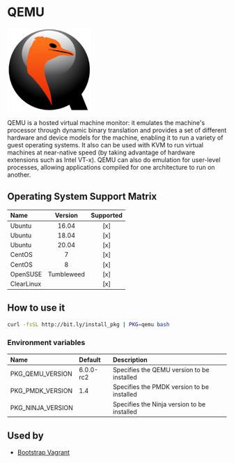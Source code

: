 # QEMU

![Logo](../../docs/img/qemu.png)

QEMU is a hosted virtual machine monitor: it emulates the machine's
processor through dynamic binary translation and provides a set of
different hardware and device models for the machine, enabling it to
run a variety of guest operating systems. It also can be used with KVM
to run virtual machines at near-native speed (by taking advantage of
hardware extensions such as Intel VT-x). QEMU can also do emulation
for user-level processes, allowing applications compiled for one
architecture to run on another.

## Operating System Support Matrix

| Name       | Version    | Supported |
|:-----------|:----------:|:---------:|
| Ubuntu     | 16.04      | [x]       |
| Ubuntu     | 18.04      | [x]       |
| Ubuntu     | 20.04      | [x]       |
| CentOS     | 7          | [x]       |
| CentOS     | 8          | [x]       |
| OpenSUSE   | Tumbleweed | [x]       |
| ClearLinux |            | [x]       |

## How to use it

```bash
curl -fsSL http://bit.ly/install_pkg | PKG=qemu bash
```
### Environment variables

| Name              | Default   | Description                                 |
|:------------------|:----------|:--------------------------------------------|
| PKG_QEMU_VERSION  | 6.0.0-rc2 | Specifies the QEMU version to be installed  |
| PKG_PMDK_VERSION  | 1.4       | Specifies the PMDK version to be installed  |
| PKG_NINJA_VERSION |           | Specifies the Ninja version to be installed |

## Used by

- [Bootstrap Vagrant](https://github.com/electrocucaracha/bootstrap-vagrant)
